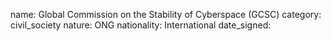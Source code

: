 name: Global Commission on the Stability of Cyberspace (GCSC)
category: civil_society
nature:  ONG
nationality: International
date_signed:
    